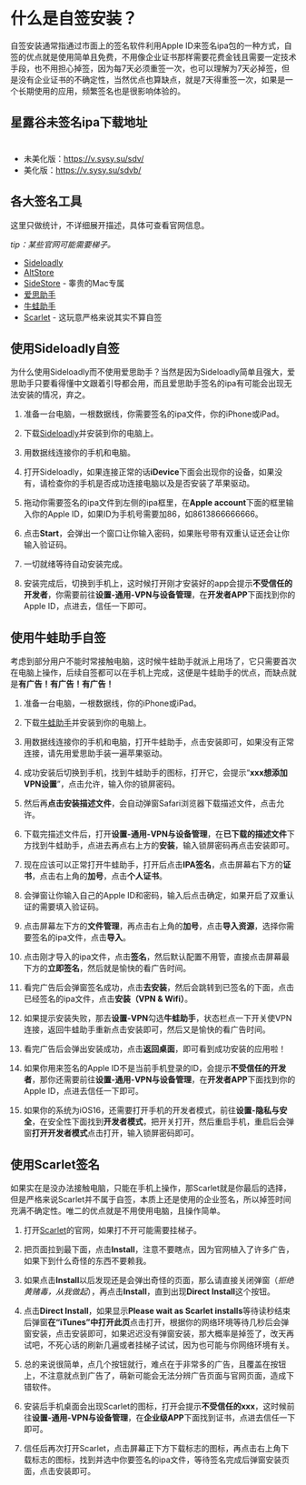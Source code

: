 # 什么是自签安装？

自签安装通常指通过市面上的签名软件利用Apple ID来签名ipa包的一种方式，自签的优点就是使用简单且免费，不用像企业证书那样需要花费金钱且需要一定技术手段，也不用担心掉签，因为每7天必须重签一次，也可以理解为7天必掉签，但是没有企业证书的不确定性，当然优点也算缺点，就是7天得重签一次，如果是一个长期使用的应用，频繁签名也是很影响体验的。

## 星露谷未签名ipa下载地址

<div class="tip custom-block" style="padding-top: 8px">

+ 未美化版：https://v.sysy.su/sdv/
+ 美化版：https://v.sysy.su/sdvb/

</div>

## 各大签名工具

这里只做统计，不详细展开描述，具体可查看官网信息。

*tip：某些官网可能需要梯子。*

+ [Sideloadly](https://sideloadly.io/)
+ [AltStore](https://altstore.io/)
+ [SideStore](https://sidestore.io/) - 睾贵的Mac专属
+ [爱思助手](https://www.i4.cn/)
+ [牛蛙助手](https://ios222.com/)
+ [Scarlet](https://usescarlet.com/) - 这玩意严格来说其实不算自签

## 使用Sideloadly自签

为什么使用Sideloadly而不使用爱思助手？当然是因为Sideloadly简单且强大，爱思助手只要看得懂中文跟着引导都会用，而且爱思助手签名的ipa有可能会出现无法安装的情况，弃之。

1. 准备一台电脑，一根数据线，你需要签名的ipa文件，你的iPhone或iPad。

2. 下载[Sideloadly](https://drive.sysy.su/d/%E8%BD%AF%E4%BB%B6/Windows/Sideloadly-%E8%8B%B9%E6%9E%9C%E8%87%AA%E7%AD%BE%E5%B7%A5%E5%85%B7.exe?sign=zjrnXQK-ccgIbPd1-UrUYVLkM9aGZRf5KNCLLqYG6jc=:0)并安装到你的电脑上。

3. 用数据线连接你的手机和电脑。

4. 打开Sideloadly，如果连接正常的话**iDevice**下面会出现你的设备，如果没有，请检查你的手机是否成功连接电脑以及是否安装了苹果驱动。

5. 拖动你需要签名的ipa文件到左侧的ipa框里，在**Apple account**下面的框里输入你的Apple ID，如果ID为手机号需要加86，如8613866666666。

6. 点击**Start**，会弹出一个窗口让你输入密码，如果账号带有双重认证还会让你输入验证码。

7. 一切就绪等待自动安装完成。

8. 安装完成后，切换到手机上，这时候打开刚才安装好的app会提示**不受信任的开发者**，你需要前往**设置-通用-VPN与设备管理**，在**开发者APP**下面找到你的Apple ID，点进去，信任一下即可。

## 使用牛蛙助手自签

考虑到部分用户不能时常接触电脑，这时候牛蛙助手就派上用场了，它只需要首次在电脑上操作，后续自签都可以在手机上完成，这便是牛蛙助手的优点，而缺点就是**有广告！有广告！有广告！**

1. 准备一台电脑，一根数据线，你的iPhone或iPad。

2. 下载[牛蛙助手](https://ios222.com/)并安装到你的电脑上。

3. 用数据线连接你的手机和电脑，打开牛蛙助手，点击安装即可，如果没有正常连接，请先用爱思助手装一遍苹果驱动。

4. 成功安装后切换到手机，找到牛蛙助手的图标，打开它，会提示“**xxx想添加VPN设置**”，点击允许，输入你的锁屏密码。

5. 然后再**点击安装描述文件**，会自动弹窗Safari浏览器下载描述文件，点击允许。

6. 下载完描述文件后，打开**设置-通用-VPN与设备管理**，在**已下载的描述文件**下方找到牛蛙助手，点进去再点右上方的**安装**，输入锁屏密码再点击安装即可。

7. 现在应该可以正常打开牛蛙助手，打开后点击**IPA签名**，点击屏幕右下方的**证书**，点击右上角的**加号**，点击**个人证书**。

8. 会弹窗让你输入自己的Apple ID和密码，输入后点击确定，如果开启了双重认证的需要填入验证码。

9. 点击屏幕左下方的**文件管理**，再点击右上角的**加号**，点击**导入资源**，选择你需要签名的ipa文件，点击**导入**。

10. 点击刚才导入的ipa文件，点击**签名**，然后默认配置不用管，直接点击屏幕最下方的**立即签名**，然后就是愉快的看广告时间。

11. 看完广告后会弹窗签名成功，点击**去安装**，然后会跳转到已签名的下面，点击已经签名的ipa文件，点击**安装（VPN & Wifi）**。

12. 如果提示安装失败，那去**设置-VPN**勾选**牛蛙助手**，状态栏点一下开关使VPN连接，返回牛蛙助手重新点击安装即可，然后又是愉快的看广告时间。

13. 看完广告后会弹出安装成功，点击**返回桌面**，即可看到成功安装的应用啦！

14. 如果你用来签名的Apple ID不是当前手机登录的ID，会提示**不受信任的开发者**，那你还需要前往**设置-通用-VPN与设备管理**，在**开发者APP**下面找到你的Apple ID，点进去信任一下即可。

15. 如果你的系统为iOS16，还需要打开手机的开发者模式，前往**设置-隐私与安全**，在安全性下面找到**开发者模式**，把开关打开，然后重启手机，重启后会弹窗**打开开发者模式**点击打开，输入锁屏密码即可。

## 使用Scarlet签名

如果实在是没办法接触电脑，只能在手机上操作，那Scarlet就是你最后的选择，但是严格来说Scarlet并不属于自签，本质上还是使用的企业签名，所以掉签时间充满不确定性。唯二的优点就是不用使用电脑，且操作简单。

1. 打开[Scarlet](https://usescarlet.com/)的官网，如果打不开可能需要挂梯子。

2. 把页面拉到最下面，点击**Install**，注意不要瞎点，因为官网植入了许多广告，如果下到什么奇怪的东西不要赖我。

3. 如果点击**Install**以后发现还是会弹出奇怪的页面，那么请直接关闭弹窗（*拒绝黄赌毒，从我做起*），再点击**Install**，直到出现**Direct Install**这个按钮。

4. 点击**Direct Install**，如果显示**Please wait as Scarlet installs**等待读秒结束后弹窗**在“iTunes”中打开此页**点击打开，根据你的网络环境等待几秒后会弹窗安装，点击安装即可，如果迟迟没有弹窗安装，那大概率是掉签了，改天再试吧，不死心话的刷新几遍或者挂梯子试试，因为也可能与你网络环境有关。

5. 总的来说很简单，点几个按钮就行，难点在于非常多的广告，且覆盖在按钮上，不注意就点到广告了，萌新可能会无法分辨广告页面与官网页面，造成下错软件。

6. 安装后手机桌面会出现Scarlet的图标，打开会提示**不受信任的xxx**，这时候前往**设置-通用-VPN与设备管理**，在**企业级APP**下面找到证书，点进去信任一下即可。

7. 信任后再次打开Scarlet，点击屏幕正下方下载标志的图标，再点击右上角下载标志的图标，找到并选中你要签名的ipa文件，等待签名完成后弹窗安装页面，点击安装即可。